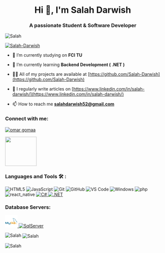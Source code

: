 <h1 align="center">Hi 👋, I'm Salah Darwish</h1>
<h3 align="center">A passionate Student & Software Developer</h3>

<p align="left"> <img src="https://komarev.com/ghpvc/?username=Salah-Darwish&label=Profile%20views&color=0e75b6&style=flat" alt="Salah" /> </p>

<p align="left"> <a href="https://github.com/ryo-ma/github-profile-trophy"><img src="https://github-profile-trophy.vercel.app/?username=Salah-Darwish" alt="Salah-Darwish" /></a> </p>


- 🔭 I’m currently studying on **FCI TU**

- 🌱 I’m currently learning **Backend Development ( .NET  )**

- 👨‍💻 All of my projects are available at [https://github.com/Salah-Darwish](https://github.com/Salah-Darwish)

- 📝 I regularly write articles on [https://www.linkedin.com/in/salah-darwish/](https://www.linkedin.com/in/salah-darwish/)

- 📫 How to reach me **salahdarwish52@gmail.com**

<h3 align="left">Connect with me:</h3>
<p align="left">
<a href="https://www.linkedin.com/in/salah-darwish/" target="blank"><img align="center" src="https://raw.githubusercontent.com/rahuldkjain/github-profile-readme-generator/master/src/images/icons/Social/linked-in-alt.svg" alt="omar gomaa" height="30" width="40" /></a>
</p>

<img align="center" src="https://github.com/Govindv7555/Govindv7555/blob/main/49e76e0596857673c5c80c85b84394c1.gif" width= 45% height=95px>

### Languages and Tools 🛠 : 

![HTML5](https://img.shields.io/badge/-HTML5-%23E44D27?style=flat-square&logo=html5&logoColor=ffffff)
![JavaScript](https://img.shields.io/badge/-JavaScript-black?style=flat-square&logo=javascript)
![Git](https://img.shields.io/badge/-Git-%23F05032?style=flat-square&logo=git&logoColor=%23ffffff)
![GitHub](https://img.shields.io/badge/-GitHub-181717?style=flat-square&logo=github)
![VS Code](http://img.shields.io/badge/-VS%20Code-007ACC?style=flat-square&logo=visual-studio-code&logoColor=ffffff)
![Windows](http://img.shields.io/badge/-Windows-0078D6?style=flat-square&logo=windows&logoColor=ffffff)
![php](https://img.shields.io/badge/-php-black?style=flat-square&logo=php)
![react_native](https://img.shields.io/badge/-react_native-%23F05032?style=flat-square&logo=react_native&logoColor=%23ffffff)
<a href="https://learn.microsoft.com/en-us/dotnet/csharp/tour-of-csharp/" target="_blank" rel="noreferrer"> <img src="https://seeklogo.com/images/C/c-sharp-c-logo-02F17714BA-seeklogo.com.png" alt="C#" width="40" height="40"/> </a> <a href="https://dotnet.microsoft.com/en-us/download/dotnet-framework" target="_blank" rel="noreferrer"> <img src="https://upload.wikimedia.org/wikipedia/commons/thumb/e/ee/.NET_Core_Logo.svg/2048px-.NET_Core_Logo.svg.png" alt=".NET" width="40" height="40"/> </a>
</p>

<h3 align="left">Database Servers:</h3>
<p align="left">
  <a href="https://www.mysql.com/" target="_blank" rel="noreferrer"> <img src="https://raw.githubusercontent.com/devicons/devicon/master/icons/mysql/mysql-original-wordmark.svg" alt="mysql" width="40" height="40"/> </a> <a href="https://www.microsoft.com/en-us/sql-server/" target="_blank" rel="noreferrer"> <img src="https://logowik.com/content/uploads/images/microsoft-sql-server4529.jpg" alt="SqlServer" width="40" height="40"/> </a> 
</p>

<p><img align="left" src="https://github-readme-stats.vercel.app/api/top-langs?username=Salah-Darwish&show_icons=true&theme=dracula&locale=en&layout=compact" alt="Salah" /></p>

<p>&nbsp;<img align="center" src="https://github-readme-stats.vercel.app/api?username=Salah-Darwish&show_icons=true&locale=en" alt="Salah" /></p>

<p><img align="center" src="https://github-readme-streak-stats.herokuapp.com/?user=Salah-Darwish&" alt="Salah" /></p>
